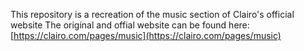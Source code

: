 This repository is a recreation of the music section of Clairo's official website
The original and offial website can be found here:
[https://clairo.com/pages/music](https://clairo.com/pages/music)
